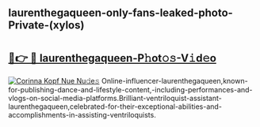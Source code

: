 ## laurenthegaqueen-only-fans​-leaked-photo​-Private-(xylos)


# <h2><a href="https://mediaupload.pro?title=laurenthegaqueen&ref=git">🔗👉 🔴 laurenthegaqueen-P𝚑ot𝚘𝚜-V𝚒d𝚎o</a></h2>

[![Corinna Kopf Nue Nu𝚍e𝚜](https://i.imgur.com/0qMVB7G.gif)](https://mediaupload.pro?title=laurenthegaqueen&ref=git)
Online-influencer-laurenthegaqueen,known-for-publishing-dance-and-lifestyle-content,-including-performances-and-vlogs-on-social-media-platforms.Brilliant-ventriloquist-assistant-laurenthegaqueen,celebrated-for-their-exceptional-abilities-and-accomplishments-in-assisting-ventriloquists.  